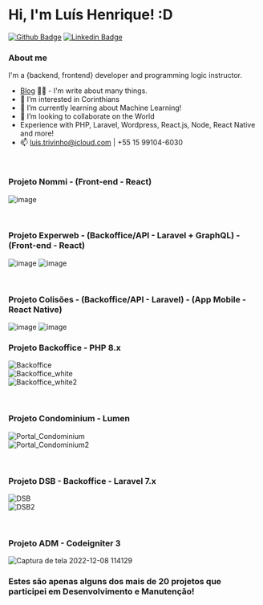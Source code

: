 # Hi, I'm Luís Henrique! :D
[![Github Badge](https://img.shields.io/badge/-Github-000?style=flat-square&logo=Github&logoColor=white&link=https://github.com/luisTrivinh0)](https://github.com/luisTrivinh0)
[![Linkedin Badge](https://img.shields.io/badge/-LinkedIn-blue?style=flat-square&logo=Linkedin&logoColor=white&link=https://www.linkedin.com/in/lu%C3%ADs-trivinho-897942224/)](https://www.linkedin.com/in/lu%C3%ADs-trivinho-897942224/)
<br>

### About me
I'm a {backend, frontend} developer and programming logic instructor.
- [Blog](https://comoumloop.blogspot.com/) ✍🏼 - I'm write about many things.
- 👀 I’m interested in Corinthians
- 🌱 I’m currently learning about Machine Learning!
- 💞️ I’m looking to collaborate on the World
- Experience with PHP, Laravel, Wordpress, React.js, Node, React Native and more!
- 📫 luis.trivinho@icloud.com | +55 15 99104-6030

<br><h3>Projeto Nommi - (Front-end - React)</h3>
![image](https://github.com/user-attachments/assets/6ea87625-b74e-4f70-9e18-91aa7c3fc8e4)

<br><h3>Projeto Experweb - (Backoffice/API - Laravel + GraphQL) - (Front-end - React)</h3>

![image](https://github.com/luisTrivinh0/luisTrivinh0/assets/95496868/de3d4fb5-0475-430c-ac04-021f6864b57f)
![image](https://github.com/luisTrivinh0/luisTrivinh0/assets/95496868/1de88ee0-e8ce-4d71-8e27-7a729ff6e3a2)

<br><h3>Projeto Colisões - (Backoffice/API - Laravel) - (App Mobile - React Native)</h3>

![image](https://github.com/luisTrivinh0/luisTrivinh0/assets/95496868/fc7f53fd-4e13-4df0-b753-4d3bcac353a0)
![image](https://github.com/luisTrivinh0/luisTrivinh0/assets/95496868/1b1851b1-e7b9-4294-a3be-f55539b36513)

<h3>Projeto Backoffice - PHP 8.x</h3>

![Backoffice](https://user-images.githubusercontent.com/95496868/191362919-193932ca-3d6e-4f31-8751-e7c2516611b5.png)<br>
![Backoffice_white](https://user-images.githubusercontent.com/95496868/191362961-34da6f60-81bc-4d6d-9157-c81b4fe3fad4.png)<br>
![Backoffice_white2](https://user-images.githubusercontent.com/95496868/191362965-bcaf8ea2-b191-48c4-a54c-cbcb6620fb22.png)<br>

<br><h3>Projeto Condominium - Lumen</h3>

![Portal_Condominium](https://user-images.githubusercontent.com/95496868/191363289-60c9de6c-5768-4f57-8453-f92ffbc4a0fe.png)<br>
![Portal_Condominium2](https://user-images.githubusercontent.com/95496868/191363266-33135daf-1d5b-465d-8f75-195ed90bbaf7.png)<br>

<br><h3>Projeto DSB - Backoffice - Laravel 7.x</h3>

![DSB](https://user-images.githubusercontent.com/95496868/191364833-cf3f5c71-c9b0-45fe-a4c9-0f3337472f36.png)<br>
![DSB2](https://user-images.githubusercontent.com/95496868/191363808-55fd217f-c8ca-46b2-b0c2-536a4145a814.png)

<br><h3>Projeto ADM - Codeigniter 3</h3>
![Captura de tela 2022-12-08 114129](https://user-images.githubusercontent.com/95496868/206476815-7286d15e-c2f4-4ded-ba41-d6b79cbbc62b.png)

<h3>Estes são apenas alguns dos mais de 20 projetos que participei em Desenvolvimento e Manutenção!</h3>
<!---
luisTrivinh0/luisTrivinh0 is a ✨ special ✨ repository because its `README.md` (this file) appears on your GitHub profile.
You can click the Preview link to take a look at your changes.
--->
